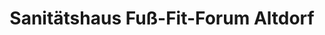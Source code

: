 ---
title: "Sanitätshaus Fuß-Fit-Forum Altdorf"
url: /altdorf-bei-nuernberg/sanitaetshaus-fuss-fit-forum-altdorf/
shop: Sanitätshaus
---
